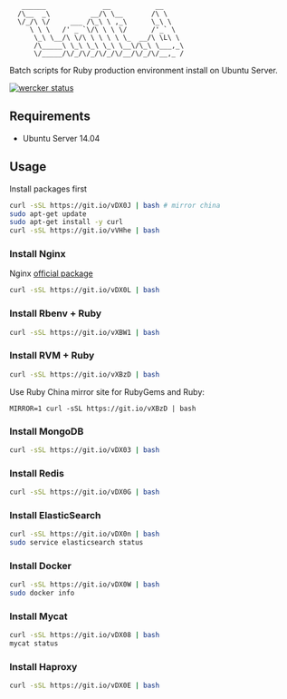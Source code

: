 ```
   ______              __           __
  /\__  _\          __/\ \__       /\ \
  \/_/\ \/     ___ /\_\ \ ,_\      \_\ \
     \ \ \   /' _ `\/\ \ \ \/      /'_` \
      \_\ \__/\ \/\ \ \ \ \ \_  __/\ \L\ \
      /\_____\ \_\ \_\ \_\ \__\/\_\ \___,_\
      \/_____/\/_/\/_/\/_/\/__/\/_/\/__,_ /
```

Batch scripts for Ruby production environment install on Ubuntu Server.

[![wercker status](https://app.wercker.com/status/2dd2ff58518cae2dd75e4556e6d931c5/s/master "wercker status")](https://app.wercker.com/project/bykey/2dd2ff58518cae2dd75e4556e6d931c5)

## Requirements

* Ubuntu Server 14.04

## Usage

Install packages first

```bash
curl -sSL https://git.io/vDX0J | bash # mirror china
sudo apt-get update
sudo apt-get install -y curl
curl -sSL https://git.io/vVHhe | bash
```

### Install Nginx

Nginx [official package](http://nginx.org/packages/ubuntu/)

```bash
curl -sSL https://git.io/vDX0L | bash
```

### Install Rbenv + Ruby

```bash
curl -sSL https://git.io/vXBW1 | bash
```

### Install RVM + Ruby

```bash
curl -sSL https://git.io/vXBzD | bash
```

Use Ruby China mirror site for RubyGems and Ruby:

```
MIRROR=1 curl -sSL https://git.io/vXBzD | bash
```

### Install MongoDB

```bash
curl -sSL https://git.io/vDX03 | bash
```

### Install Redis

```bash
curl -sSL https://git.io/vDX0G | bash
```

### Install ElasticSearch

```bash
curl -sSL https://git.io/vDX0n | bash
sudo service elasticsearch status
```

### Install Docker

```bash
curl -sSL https://git.io/vDX0W | bash
sudo docker info
```

### Install Mycat

```bash
curl -sSL https://git.io/vDX08 | bash
mycat status
```

### Install Haproxy

```bash
curl -sSL https://git.io/vDX0E | bash
```
